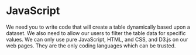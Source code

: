 # JavaScript 

We need you to write code that will create a table dynamically based upon a dataset. We also need to allow our users to filter the table data for specific values. We can only use pure JavaScript, HTML, and CSS, and D3.js on our web pages. They are the only coding languages which can be trusted.

